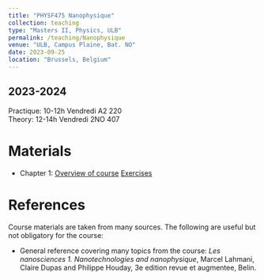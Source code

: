 ```yaml
---
title: "PHYSF475 Nanophysique"
collection: teaching
type: "Masters II, Physics, ULB"
permalink: /teaching/Nanophysique
venue: "ULB, Campus Plaine, Bat. NO"
date: 2023-09-25
location: "Brussels, Belgium"
---
```


2023-2024
---------
Practique:    10-12h Vendredi  A2 220  
Theory: 12-14h Vendredi  2NO 407


Materials
======
* Chapter 1: [Overview of course](/files/Nanophysique/chapter1.pdf)		[Exercises](/files/Nanophysique/Exercises1.pdf)


References
=============
Course materials are taken from many sources. The following are useful but not obligatory for the course:  
* General reference covering many topics from the course: *Les nanosciences 1. Nanotechnologies and nanophysique*, Marcel Lahmani, Claire Dupas and Philippe Houday, 3e edition revue et augmentee, Belin.  
